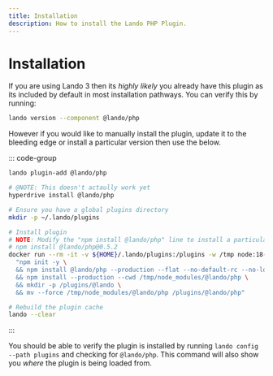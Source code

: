 ```yaml
---
title: Installation
description: How to install the Lando PHP Plugin.
---
```


# Installation

If you are using Lando 3 then its *highly likely* you already have this plugin as its included by default in most installation pathways. You can verify this by running:

```sh
lando version --component @lando/php
```

However if you would like to manually install the plugin, update it to the bleeding edge or install a particular version then use the below.

::: code-group
```sh [lando 3.21+]
lando plugin-add @lando/php
```

```sh [hyperdrive]
# @NOTE: This doesn't actaully work yet
hyperdrive install @lando/php
```

```sh [docker]
# Ensure you have a global plugins directory
mkdir -p ~/.lando/plugins

# Install plugin
# NOTE: Modify the "npm install @lando/php" line to install a particular version eg
# npm install @lando/php@0.5.2
docker run --rm -it -v ${HOME}/.lando/plugins:/plugins -w /tmp node:18-alpine sh -c \
  "npm init -y \
  && npm install @lando/php --production --flat --no-default-rc --no-lockfile --link-duplicates \
  && npm install --production --cwd /tmp/node_modules/@lando/php \
  && mkdir -p /plugins/@lando \
  && mv --force /tmp/node_modules/@lando/php /plugins/@lando/php"

# Rebuild the plugin cache
lando --clear
```
:::

You should be able to verify the plugin is installed by running `lando config --path plugins` and checking for `@lando/php`. This command will also show you _where_ the plugin is being loaded from.
